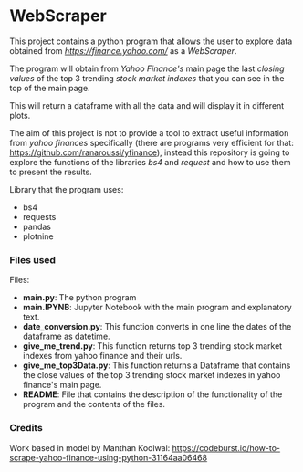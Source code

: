 # WebScraper
This project contains a python program that allows the user to explore data obtained from _https://finance.yahoo.com/_ as a _WebScraper_.

The program will obtain from _Yahoo Finance's_ main page the last *closing values* of the top 3 trending *stock market indexes* that you can see in the top of the main page. 

This will return a dataframe with all the data and will display it in different plots.

The aim of this project is not to provide a tool to extract useful information from _yahoo finances_ specifically (there are programs very efficient for that: https://github.com/ranaroussi/yfinance), instead this repository is going to explore the functions of the libraries _bs4_ and _request_ and how to use them to present the results.


 Library that the program uses:
 - bs4
 - requests
 - pandas
 - plotnine

### Files used
Files:
 - **main.py**: The python program
 - **main.IPYNB**: Jupyter Notebook with the main program and explanatory text.
 - **date_conversion.py**: This function converts in one line the dates of the dataframe as datetime.
 - **give_me_trend.py**: This function returns top 3 trending stock market indexes from yahoo finance and their urls.
 - **give_me_top3Data.py**: This function returns a Dataframe that contains the close values of the top 3 trending stock market indexes in yahoo finance's main page.
 - **README**: File that contains the description of the functionality of the program and the contents of the files.

### Credits
Work based in model by Manthan Koolwal: https://codeburst.io/how-to-scrape-yahoo-finance-using-python-31164aa06468

